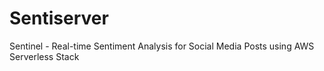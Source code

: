 # Sentiserver
Sentinel - Real-time Sentiment Analysis for Social Media Posts using AWS Serverless Stack
